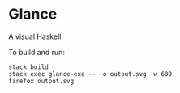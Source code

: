 # Glance
A visual Haskell

To build and run:
```
stack build
stack exec glance-exe -- -o output.svg -w 600
firefox output.svg
```
